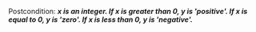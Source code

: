 Postcondition: ***x is an integer. If x is greater than 0, y is 'positive'. If x is equal to 0, y is 'zero'. If x is less than 0, y is 'negative'.***